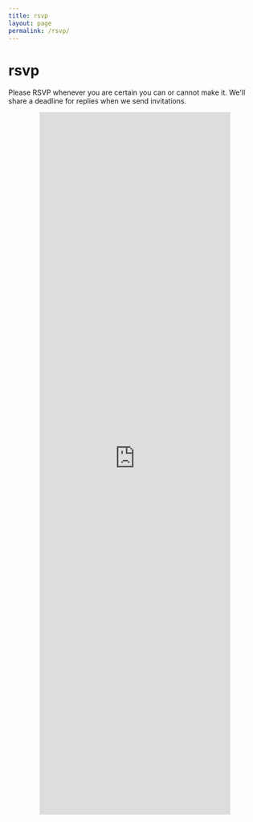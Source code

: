 ```yaml
---
title: rsvp
layout: page
permalink: /rsvp/
---
```

<h1> rsvp </h1>

<p>
Please RSVP whenever you are certain you can or cannot make it. We'll share a deadline for replies when we send invitations.
</p>

<iframe name="redirect" style="display:none;"></iframe>
<form id="rsvp-form" action="https://docs.google.com/forms/u/0/d/e/1FAIpQLScqvqgEScOPdPIzU9tcuqQW2vE5z_70xHbqrzEf-1G5ZqAm8Q/formResponse"
  method="post" target="redirect" onsubmit="markFormAsSubmitted();">
  <iframe style="display:block;margin:auto;" src="https://docs.google.com/forms/d/e/1FAIpQLScqvqgEScOPdPIzU9tcuqQW2vE5z_70xHbqrzEf-1G5ZqAm8Q/viewform?embedded=true" width="380" height="1400" frameborder="0" marginheight="0" marginwidth="0">Loading…</iframe>
